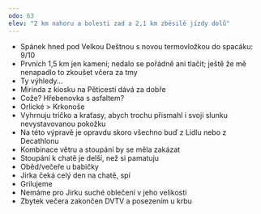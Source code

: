 ```yaml
---
odo: 63
elev: "2 km nahoru a bolesti zad a 2,1 km zběsilé jízdy dolů"
---
```


- Spánek hned pod Velkou Deštnou s novou termovložkou do spacáku: 9/10
- Prvních 1,5 km jen kamení; nedalo se pořádně ani tlačit; ještě že mě nenapadlo to zkoušet včera za tmy
- Ty výhledy…
- Mirinda z kiosku na Pěticestí dává za dobře
- Cože? Hřebenovka s asfaltem?
- Orlické > Krkonoše
- Vyhrnuju tričko a kraťasy, abych trochu přismahl i svoji slunku nevystavovanou pokožku
- Na této výpravě je opravdu skoro všechno buď z Lidlu nebo z Decathlonu
- Kombinace větru a stoupání by se měla zakázat
- Stoupání k chatě je delší, než si pamatuju
- Oběd/večeře u babičky
- Jirka čeká celý den na chatě, spí
- Grilujeme
- Nemáme pro Jirku suché oblečení v jeho velikosti
- Zbytek večera zakončen DVTV a posezením u krbu